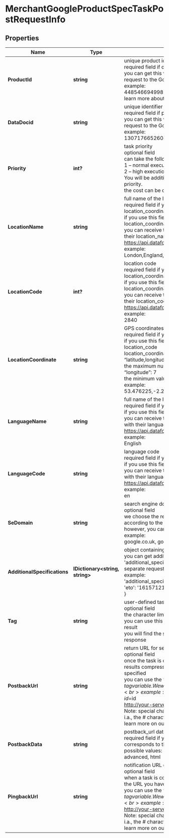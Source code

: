 # MerchantGoogleProductSpecTaskPostRequestInfo


## Properties

| Name | Type | Description | Notes |
|------------ | ------------- | ------------- | -------------|
**ProductId** | **string** | unique product identifier on Google Shopping<br>required field if data_docid is not specified<br>you can get this value for a certain product by making a separate request to the Google Shopping Products endpoint<br>example:<br>4485466949985702538<br>learn more about the parameter in this help center guide |[optional]|
**DataDocid** | **string** | unique identifier of the SERP data element<br>required field if product_id is not specified<br>you can get this value for a certain element by making a separate request to the Google Shopping Products endpoint<br>example:<br>13071766526042404278 |[optional]|
**Priority** | **int?** | task priority<br>optional field<br>can take the following values:<br>1 – normal execution priority (set by default)<br>2 – high execution priority<br>You will be additionally charged for the tasks with high execution priority.<br>the cost can be calculated on the Pricing page. |[optional]|
**LocationName** | **string** | full name of the location<br>required field if you don’t specify location_code or location_coordinate<br>if you use this field, you don’t need to specify location_code or location_coordinate<br>you can receive the list of available Google Shopping locations with their location_name by making a separate request to the https://api.dataforseo.com/v3/merchant/google/locations<br>example:<br>London,England,United Kingdom |[optional]|
**LocationCode** | **int?** | location code<br>required field if you don’t specify location_name or location_coordinate<br>if you use this field, you don’t need to specify location_name or location_coordinate<br>you can receive the list of available Google Shopping locations with their location_code by making a separate request to the https://api.dataforseo.com/v3/merchant/google/locations<br>example:<br>2840 |[optional]|
**LocationCoordinate** | **string** | GPS coordinates of a location<br>required field if you don’t specify location_name or location_code<br>if you use this field, you don’t need to specify location_name or location_code<br>location_coordinate parameter should be specified in the “latitude,longitude,radius” format<br>the maximum number of decimal digits for “latitude” and “longitude”: 7<br>the minimum value for “radius”: 199.9<br>example:<br>53.476225,-2.243572,200 |[optional]|
**LanguageName** | **string** | full name of the language<br>required field if you don’t specify language_code<br>if you use this field, you don’t need to specify language_code<br>you can receive the list of available Google Shopping languages with their language_name by making a separate request to the https://api.dataforseo.com/v3/merchant/google/languages<br>example:<br>English |[optional]|
**LanguageCode** | **string** | language code<br>required field if you don’t specify language_name<br>if you use this field, you don’t need to specify language_name<br>you can receive the list of available Google Shopping languages with their language_code by making a separate request to the https://api.dataforseo.com/v3/merchant/google/languages<br>example:<br>en |[optional]|
**SeDomain** | **string** | search engine domain<br>optional field<br>we choose the relevant search engine domain automatically according to the location and language you specify<br>however, you can set a custom search engine domain in this field<br>example:<br>google.co.uk, google.com.au, google.de, etc. |[optional]|
**AdditionalSpecifications** | **IDictionary<string, string>** | object containing additional url parameters<br>you can get additional information about the product by using the 'additional_specifications object, which you can get by making a separate request to the Google Shopping Products endpoint<br>example:<br>'additional_specifications': {<br>'eto': '16157121050167572763_0'<br>} |[optional]|
**Tag** | **string** | user-defined task identifier<br>optional field<br>the character limit is 255<br>you can use this parameter to identify the task and match it with the result<br>you will find the specified tag value in the data object of the response |[optional]|
**PostbackUrl** | **string** | return URL for sending task results<br>optional field<br>once the task is completed, we will send a POST request with its results compressed in the gzip format to the postback_url you specified<br>you can use the ‘$id’ string as a $id variable and ‘$tag’ as urlencoded $tag variable. We will set the necessary values before sending the request.<br>example:<br>http://your-server.com/postbackscript?id=$id<br>http://your-server.com/postbackscript?id=$id&tag=$tag<br>Note: special characters in postback_url will be urlencoded;<br>i.a., the # character will be encoded into %23<br>learn more on our Help Center |[optional]|
**PostbackData** | **string** | postback_url datatype<br>required field if you specify postback_url<br>corresponds to the datatype that will be sent to your server<br>possible values:<br>advanced, html |[optional]|
**PingbackUrl** | **string** | notification URL of a completed task<br>optional field<br>when a task is completed we will notify you by GET request sent to the URL you have specified<br>you can use the ‘$id’ string as a $id variable and ‘$tag’ as urlencoded $tag variable. We will set the necessary values before sending the request.<br>example:<br>http://your-server.com/pingscript?id=$id<br>http://your-server.com/pingscript?id=$id&tag=$tag<br>Note: special characters in pingback_url will be urlencoded;<br>i.a., the # character will be encoded into %23<br>learn more on our Help Center |[optional]|